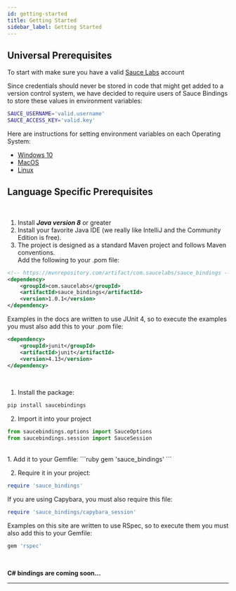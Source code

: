 ```yaml
---
id: getting-started
title: Getting Started
sidebar_label: Getting Started
---
```


## Universal Prerequisites

To start with make sure you have a valid [Sauce Labs](https://app.saucelabs.com/) account 

Since credentials should never be stored in code that might get added to a version control system, 
we have decided to require users of Sauce Bindings to store these values in environment variables:

```bash
SAUCE_USERNAME='valid.username'
SAUCE_ACCESS_KEY='valid.key'
```

Here are instructions for setting environment variables on each Operating System: 
* [Windows 10](https://www.architectryan.com/2018/08/31/how-to-change-environment-variables-on-windows-10/) 
* [MacOS](https://apple.stackexchange.com/questions/106778/how-do-i-set-environment-variables-on-os-x)
* [Linux](https://askubuntu.com/questions/58814/how-do-i-add-environment-variables)


## Language Specific  Prerequisites

<!--DOCUSAURUS_CODE_TABS-->
<!--Java-->
<br />

1. Install ***Java version 8*** or greater <br />
2. Install your favorite Java IDE (we really like IntelliJ and the Community Edition is free).
2. The project is designed as a standard Maven project and follows Maven conventions.</br>
Add the following to your .pom file:

```xml
<!-- https://mvnrepository.com/artifact/com.saucelabs/sauce_bindings -->
<dependency>
    <groupId>com.saucelabs</groupId>
    <artifactId>sauce_bindings</artifactId>
    <version>1.0.1</version>
</dependency>
```

Examples in the docs are written to use JUnit 4, so to execute the examples you must also add this to your .pom file:
```xml
<dependency>
    <groupId>junit</groupId>
    <artifactId>junit</artifactId>
    <version>4.13</version>
</dependency>
``` 

<!--Python-->
<br />

1. Install the package:
```bash
pip install saucebindings
```
2. Import it into your project
```python
from saucebindings.options import SauceOptions
from saucebindings.session import SauceSession
```

<!--Ruby-->
<br />
1. Add it to your Gemfile:
```ruby
gem 'sauce_bindings'
```

2. Require it in your project:
```ruby
require 'sauce_bindings'
```

If you are using Capybara, you must also require this file:
```ruby
require 'sauce_bindings/capybara_session'
```

Examples on this site are written to use RSpec, so to execute them you must also add this to your Gemfile:
```ruby
gem 'rspec'
```

<!--C#-->
<br />

**C# bindings are coming soon...**

<!--END_DOCUSAURUS_CODE_TABS-->

___
